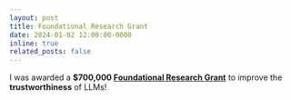 ```yaml
---
layout: post
title: Foundational Research Grant
date: 2024-01-02 12:00:00-0000
inline: true
related_posts: false
---
```


I was awarded a **$700,000 <a href="hhttps://cset.georgetown.edu/foundational-research-grants" target="_blank">Foundational Research Grant</a>** to improve the **trustworthiness** of LLMs!